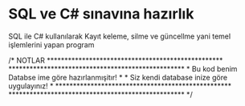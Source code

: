 # SQL ve C# sınavına hazırlık 
SQL ile C# kullanılarak Kayıt keleme, silme ve güncellme yani temel işlemlerini yapan program 

/*
                            NOTLAR
        **************************************************
        **************************************************
        * Bu kod benim Databse ime göre hazırlanmışitır! *
        *   Siz kendi database inize göre uygulayınız!   *
        **************************************************
        **************************************************
*/

